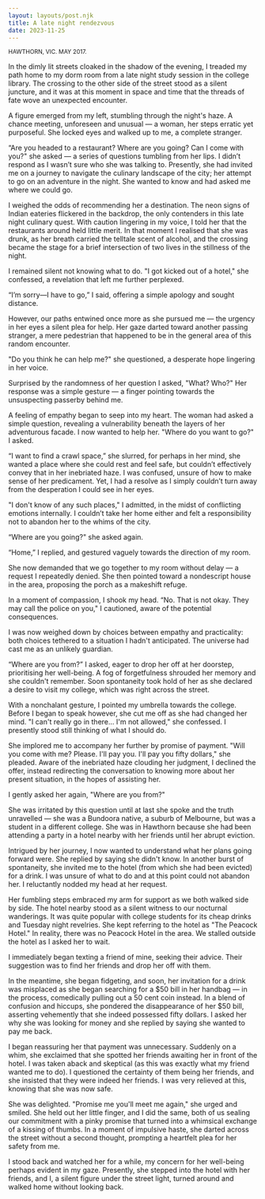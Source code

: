 ```yaml
---
layout: layouts/post.njk
title: A late night rendezvous
date: 2023-11-25
---
```


<small>HAWTHORN, VIC. MAY 2017.</small>

In the dimly lit streets cloaked in the shadow of the evening, I treaded my path home to my dorm room from a late night study session in the college library. The crossing to the other side of the street stood as a silent juncture, and it was at this moment in space and time that the threads of fate wove an unexpected encounter.

A figure emerged from my left, stumbling through the night's haze. A chance meeting, unforeseen and unusual — a woman, her steps erratic yet purposeful. She locked eyes and walked up to me, a complete stranger.

“Are you headed to a restaurant? Where are you going? Can I come with you?" she asked — a series of questions tumbling from her lips. I didn’t respond as I wasn’t sure who she was talking to. Presently, she had invited me on a journey to navigate the culinary landscape of the city; her attempt to go on an adventure in the night. She wanted to know and had asked me where we could go.

I weighed the odds of recommending her a destination. The neon signs of Indian eateries flickered in the backdrop, the only contenders in this late night culinary quest. With caution lingering in my voice, I told her that the restaurants around held little merit. In that moment I realised that she was drunk, as her breath carried the telltale scent of alcohol, and the crossing became the stage for a brief intersection of two lives in the stillness of the night.

I remained silent not knowing what to do. "I got kicked out of a hotel," she confessed, a revelation that left me further perplexed.

“I’m sorry—I have to go,” I said, offering a simple apology and sought distance. 

However, our paths entwined once more as she pursued me — the urgency in her eyes a silent plea for help. Her gaze darted toward another passing stranger, a mere pedestrian that happened to be in the general area of this random encounter.

"Do you think he can help me?" she questioned, a desperate hope lingering in her voice. 

Surprised by the randomness of her question I asked, "What? Who?" Her response was a simple gesture — a finger pointing towards the unsuspecting passerby behind me.

A feeling of empathy began to seep into my heart. The woman had asked a simple question, revealing a vulnerability beneath the layers of her adventurous facade. I now wanted to help her. "Where do you want to go?" I asked. 

“I want to find a crawl space,” she slurred, for perhaps in her mind, she wanted a place where she could rest and feel safe, but couldn’t effectively convey that in her inebriated haze. I was confused, unsure of how to make sense of her predicament. Yet, I had a resolve as I simply couldn’t turn away from the desperation I could see in her eyes.

"I don't know of any such places," I admitted, in the midst of conflicting emotions internally. I couldn’t take her home either and felt a responsibility not to abandon her to the whims of the city.

“Where are you going?" she asked again. 

“Home,” I replied, and gestured vaguely towards the direction of my room.

She now demanded that we go together to my room without delay — a request I repeatedly denied. She then pointed toward a nondescript house in the area, proposing the porch as a makeshift refuge.

In a moment of compassion, I shook my head. “No. That is not okay. They may call the police on you," I cautioned, aware of the potential consequences. 

I was now weighed down by choices between empathy and practicality: both choices tethered to a situation I hadn't anticipated. The universe had cast me as an unlikely guardian.

“Where are you from?” I asked, eager to drop her off at her doorstep, prioritising her well-being. A fog of forgetfulness shrouded her memory and she couldn't remember. Soon spontaneity took hold of her as she declared a desire to visit my college, which was right across the street.

With a nonchalant gesture, I pointed my umbrella towards the college. Before I began to speak however, she cut me off as she had changed her mind. "I can't really go in there… I'm not allowed," she confessed. I presently stood still thinking of what I should do.

She implored me to accompany her further by promise of payment. "Will you come with me? Please. I'll pay you. I'll pay you fifty dollars," she pleaded. Aware of the inebriated haze clouding her judgment, I declined the offer, instead redirecting the conversation to knowing more about her present situation, in the hopes of assisting her.

I gently asked her again, "Where are you from?"

She was irritated by this question until at last she spoke and the truth unravelled — she was a Bundoora native, a suburb of Melbourne, but was a student in a different college. She was in Hawthorn because she had been attending a party in a hotel nearby with her friends until her abrupt eviction.

Intrigued by her journey, I now wanted to understand what her plans going forward were. She replied by saying she didn't know. In another burst of spontaneity, she invited me to the hotel (from which she had been evicted) for a drink. I was unsure of what to do and at this point could not abandon her. I reluctantly nodded my head at her request.

Her fumbling steps embraced my arm for support as we both walked side by side. The hotel nearby stood as a silent witness to our nocturnal wanderings. It was quite popular with college students for its cheap drinks and Tuesday night revelries. She kept referring to the hotel as "The Peacock Hotel." In reality, there was no Peacock Hotel in the area. We stalled outside the hotel as I asked her to wait.

I immediately began texting a friend of mine, seeking their advice. Their suggestion was to find her friends and drop her off with them. 

In the meantime, she began fidgeting, and soon, her invitation for a drink was misplaced as she began searching for a $50 bill in her handbag — in the process, comedically pulling out a 50 cent coin instead. In a blend of confusion and hiccups, she pondered the disappearance of her $50 bill, asserting vehemently that she indeed possessed fifty dollars. I asked her why she was looking for money and she replied by saying she wanted to pay me back.

I began reassuring her that payment was unnecessary. Suddenly on a whim, she exclaimed that she spotted her friends awaiting her in front of the hotel. I was taken aback and skeptical (as this was exactly what my friend wanted me to do). I questioned the certainty of them being her friends, and she insisted that they were indeed her friends. I was very relieved at this, knowing that she was now safe.

She was delighted. "Promise me you'll meet me again," she urged and smiled. She held out her little finger, and I did the same, both of us sealing our commitment with a pinky promise that turned into a whimsical exchange of a kissing of thumbs. In a moment of impulsive haste, she darted across the street without a second thought, prompting a heartfelt plea for her safety from me.

I stood back and watched her for a while, my concern for her well-being perhaps evident in my gaze. Presently, she stepped into the hotel with her friends, and I, a silent figure under the street light, turned around and walked home without looking back.